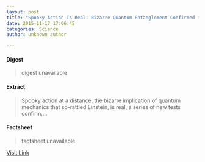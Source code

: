```yaml
---
layout: post
title: "Spooky Action Is Real: Bizarre Quantum Entanglement Confirmed in New Tests"
date: 2015-11-17 17:06:45
categories: Science
author: unknown author

---
```



#### Digest
>digest unavailable

#### Extract
>Spooky action at a distance, the bizarre implication of quantum mechanics that so-rattled Einstein, is real, a series of new tests confirm....

#### Factsheet
>factsheet unavailable

[Visit Link](http://www.livescience.com/52811-spooky-action-is-real.html)


